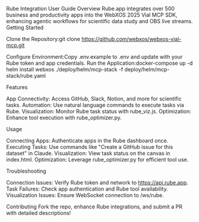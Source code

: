 Rube Integration User Guide
Overview
Rube.app integrates over 500 business and productivity apps into the WebXOS 2025 Vial MCP SDK, enhancing agentic workflows for scientific data study and OBS live streams.
Getting Started

Clone the Repository:git clone https://github.com/webxos/webxos-vial-mcp.git


Configure Environment:Copy .env.example to .env and update with your Rube token and app credentials.
Run the Application:docker-compose up -d
helm install webxos ./deploy/helm/mcp-stack -f deploy/helm/mcp-stack/rube.yaml



Features

App Connectivity: Access GitHub, Slack, Notion, and more for scientific tasks.
Automation: Use natural language commands to execute tasks via Rube.
Visualization: Monitor Rube task status with rube_viz.js.
Optimization: Enhance tool execution with rube_optimizer.py.

Usage

Connecting Apps: Authenticate apps in the Rube dashboard once.
Executing Tasks: Use commands like "Create a GitHub issue for this dataset" in Claude.
Visualization: View task status on the canvas in index.html.
Optimization: Leverage rube_optimizer.py for efficient tool use.

Troubleshooting

Connection Issues: Verify Rube token and network to https://api.rube.app.
Task Failures: Check app authentication and Rube tool availability.
Visualization Issues: Ensure WebSocket connection to /ws/rube.

Contributing
Fork the repo, enhance Rube integrations, and submit a PR with detailed descriptions!
